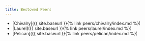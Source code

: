 ```yaml
---
title: Bestowed Peers
---
```


* [Chivalry]({{ site.baseurl }}{% link peers/chivalry/index.md %})
* [Laurel]({{ site.baseurl }}{% link peers/laurel/index.md %})
* [Pelican]({{ site.baseurl }}{% link peers/pelican/index.md %})